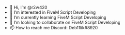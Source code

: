 - 👋 Hi, I’m @r2w420
- 👀 I’m interested in FiveM Script Developing
- 🌱 I’m currently learning FiveM Script Developing
- 💞️ I’m looking to collaborate on FiveM Script Developing
- 📫 How to reach me Discord: Deb11lik#8920

<!---
r2w420/r2w420 is a ✨ special ✨ repository because its `README.md` (this file) appears on your GitHub profile.
You can click the Preview link to take a look at your changes.
--->
